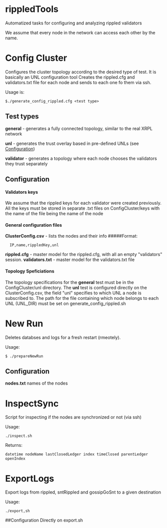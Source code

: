 # rippledTools
Automatized tasks for configuring and analyzing rippled validators

We assume that every node in the network can access each other by the name.

# Config Cluster

Configures the cluster topology according to the desired type of test. It is basically an UNL configuration tool
Creates the rippled.cfg and validators.txt file for each node and sends to each one fo them via ssh.

Usage is:

```
$./generate_config_rippled.cfg <test type>

```

## Test types
**general** - generates a fully connected topology, similar to the real XRPL network

**unl** - generates the trust overlay based in pre-defined UNLs (see [Configuration](https://github.com/FlavScheidt/rippledTools/edit/main/README.md#configuration))

**validator** - generates a topology where each node chooses the validators they trust separately

## Configuration

#### Validators keys
We assume that the rippled keys for each validator were created previously. All the keys must be stored in separate .txt files on ConfigCluster/keys with the name of the file being the name of the node

#### General configuration files
**ClusterConfig.csv**  - lists the nodes and their info
  #####Format:
  ```
    IP,name,rippledKey,unl
 ```
**rippled.cfg** - master model for the rippled.cfg, with all an empty "validators" session.
**validators.txt** - master model for the validators.txt file

#### Topology Speficiations
The topology specifications for the **general** test must be in the ConfigCluster/unl directory. The **unl** test is configured directly on the ClusterConfig.csv, the field "unl" specifies to which UNL a node is subscribed to. The path for the file containing which node belongs to each UNL (UNL_DIR) must be set on generate_config_rippled.sh 


# New Run
Deletes databses and logs for a fresh restart (rmeotely).

Usage:
```
$ ./prepareNewRun
```
## Configuration
**nodes.txt** names of the nodes

# InspectSync
Script for inspecting if the nodes are synchronized or not (via ssh)

Usage:
```
./inspect.sh
```
Returns:

```
datetime nodeName lastClosedLedger index timeClosed parentLedger openIndex
```

# ExportLogs
Export logs from rippled, sntRippled and gossipGoSnt to a given destination

Usage:
```
./export,sh
```

##Configuration
Directly on export.sh


